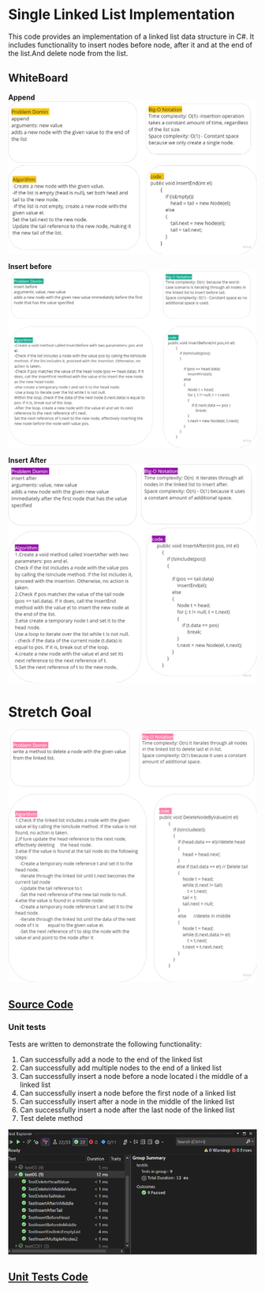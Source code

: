 # Single Linked List Implementation

This code provides an implementation of a linked list data structure in C#. It includes functionality to insert nodes before node, after it and at the end of the list.And delete node from the list.

## WhiteBoard

**Append**
![whiteboard](../assets/CC06/CC6a.png)

**Insert before**
![whiteboard](../assets/CC06/CC6b.png)

**Insert After**
![whiteboard](../assets/CC06/CC6c.png)

# Stretch Goal

![whiteboard](../assets/CC06/CC6s.png)

## [Source Code](../data-structures-and-algorithms/CC06.cs)

### Unit tests

Tests are written to demonstrate the following functionality:

1. Can successfully add a node to the end of the linked list
2. Can successfully add multiple nodes to the end of a linked list
3. Can successfully insert a node before a node located i the middle of a linked list
4. Can successfully insert a node before the first node of a linked list
5. Can successfully insert after a node in the middle of the linked list
6. Can successfully insert a node after the last node of the linked list
7. Test delete method

![test](../assets/CC06/test06.png)

## [Unit Tests Code](../CodeChallengesTests/test06.cs)


